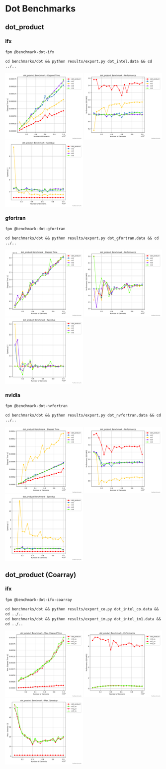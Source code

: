 # Dot Benchmarks

## dot_product

### ifx

```shell
fpm @benchmark-dot-ifx
```

```shell
cd benchmarks/dot && python results/export.py dot_intel.data && cd ../..
```

<img alt="dot_elapsed_time" src="https://github.com/gha3mi/forbenchmark/raw/main/benchmarks/dot/results/dot_intel_time.png" width="250"> <img alt="dot_performance" src="https://github.com/gha3mi/forbenchmark/raw/main/benchmarks/dot/results/dot_intel_perf.png" width="250"> <img alt="dot_speedup" src="https://github.com/gha3mi/forbenchmark/raw/main/benchmarks/dot/results/dot_intel_speedup.png" width="250">

### gfortran

```shell
fpm @benchmark-dot-gfortran
```
```shell
cd benchmarks/dot && python results/export.py dot_gfortran.data && cd ../..
```

<img alt="dot_elapsed_time" src="https://github.com/gha3mi/forbenchmark/raw/main/benchmarks/dot/results/dot_gfortran_time.png" width="250"> <img alt="dot_performance" src="https://github.com/gha3mi/forbenchmark/raw/main/benchmarks/dot/results/dot_gfortran_perf.png" width="250"> <img alt="dot_speedup" src="https://github.com/gha3mi/forbenchmark/raw/main/benchmarks/dot/results/dot_gfortran_speedup.png" width="250">

### nvidia

```shell
fpm @benchmark-dot-nvfortran
```

```shell
cd benchmarks/dot && python results/export.py dot_nvfortran.data && cd ../..
```

<img alt="dot_elapsed_time" src="https://github.com/gha3mi/forbenchmark/raw/main/benchmarks/dot/results/dot_nvfortran_time.png" width="250"> <img alt="dot_performance" src="https://github.com/gha3mi/forbenchmark/raw/main/benchmarks/dot/results/dot_nvfortran_perf.png" width="250"> <img alt="dot_speedup" src="https://github.com/gha3mi/forbenchmark/raw/main/benchmarks/dot/results/dot_nvfortran_speedup.png" width="250">

## dot_product (Coarray)

### ifx

```shell
fpm @benchmark-dot-ifx-coarray
```

```shell
cd benchmarks/dot && python results/export_co.py dot_intel_co.data && cd ../..
cd benchmarks/dot && python results/export_im.py dot_intel_im1.data && cd ../..
```

<img alt="dot_elapsed_time" src="https://github.com/gha3mi/forbenchmark/raw/main/benchmarks/dot/results/dot_intel_co_time_max.png" width="250"> <img alt="dot_performance" src="https://github.com/gha3mi/forbenchmark/raw/main/benchmarks/dot/results/dot_intel_co_perf_tot.png" width="250"> <img alt="dot_speedup" src="https://github.com/gha3mi/forbenchmark/raw/main/benchmarks/dot/results/dot_intel_co_speedup_max.png" width="250">